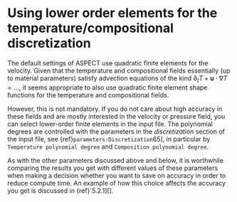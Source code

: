 # Using lower order elements for the temperature/compositional discretization

The default settings of ASPECT use quadratic
finite elements for the velocity. Given that the temperature and compositional
fields essentially (up to material parameters) satisfy advection equations of
the kind $\partial_t T +
\mathbf u \cdot \nabla T = \ldots$, it seems appropriate to also use quadratic
finite element shape functions for the temperature and compositional fields.

However, this is not mandatory. If you do not care about high accuracy in
these fields and are mostly interested in the velocity or pressure field, you
can select lower-order finite elements in the input file. The polynomial
degrees are controlled with the parameters in the *discretization* section of
the input file, see {ref}`parameters:Discretization`65], in
particular by `Temperature polynomial degree` and
`Composition polynomial degree`.

As with the other parameters discussed above and below, it is worthwhile
comparing the results you get with different values of these parameters when
making a decision whether you want to save on accuracy in order to reduce
compute time. An example of how this choice affects the accuracy you get is
discussed in {ref}`5.2.1][].

